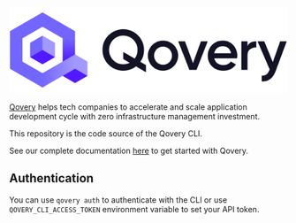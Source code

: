<p align="center">
  <img alt="Qovery Logo" src="https://raw.githubusercontent.com/Qovery/public-resources/master/qovery%20logo%20horizontal%20without%20margin.png" />
</p>

[Qovery](https://www.qovery.com/) helps tech companies to accelerate and scale application development cycle with zero infrastructure management investment.

This repository is the code source of the Qovery CLI.

See our complete documentation [here](https://docs.qovery.com) to get started with Qovery.

## Authentication

You can use `qovery auth` to authenticate with the CLI or use `QOVERY_CLI_ACCESS_TOKEN` environment variable to set your API token.
